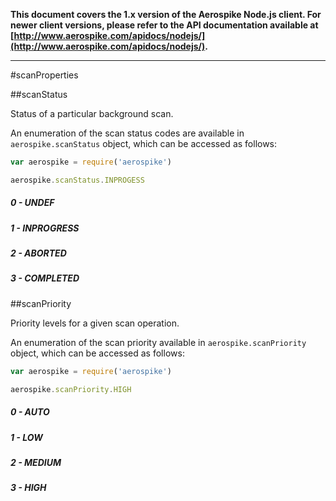**This document covers the 1.x version of the Aerospike Node.js client. For newer
client versions, please refer to the API documentation available at
[http://www.aerospike.com/apidocs/nodejs/](http://www.aerospike.com/apidocs/nodejs/).**

----------

#scanProperties

##scanStatus

Status of a particular background scan.

An enumeration of the scan status codes are available in `aerospike.scanStatus` object, which can be accessed as follows:

```js
var aerospike = require('aerospike')

aerospike.scanStatus.INPROGESS
```


#####  0 - UNDEF

#####  1 - INPROGRESS

#####  2 - ABORTED

#####  3 - COMPLETED

##scanPriority

Priority levels for a given scan operation.

An enumeration of the scan priority available in `aerospike.scanPriority` object, which can be accessed as follows:

```js
var aerospike = require('aerospike')

aerospike.scanPriority.HIGH
```


#####  0 - AUTO

#####  1 - LOW

#####  2 - MEDIUM

#####  3 - HIGH


